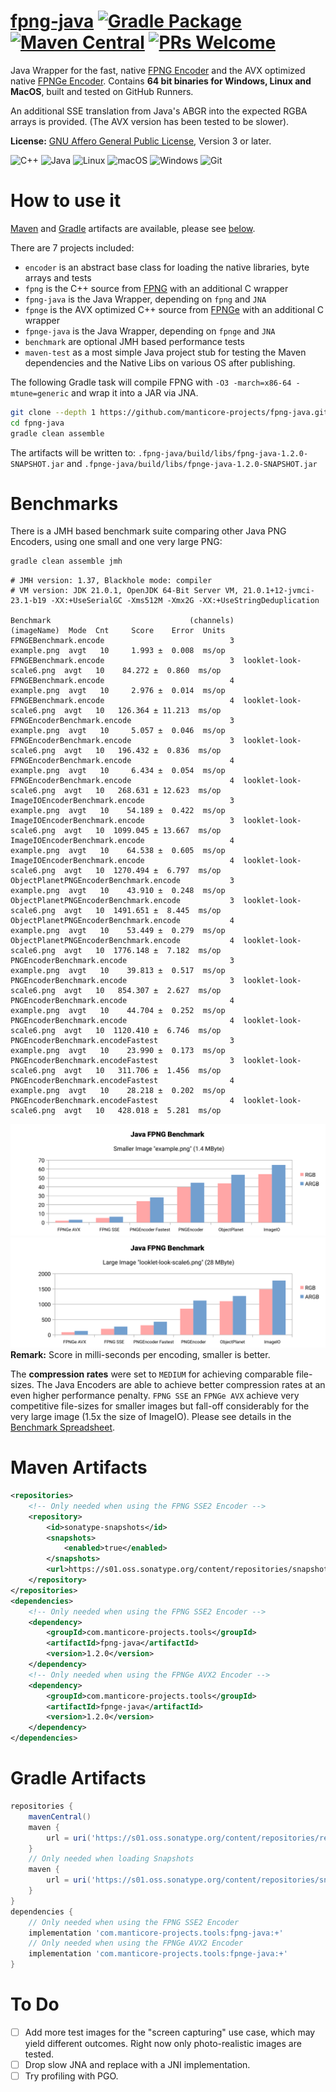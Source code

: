 # [fpng-java](http://manticore-projects.com/fpng-java) [![Gradle Package](https://github.com/manticore-projects/fpng-java/actions/workflows/gradle-publish.yml/badge.svg)](https://github.com/manticore-projects/fpng-java/actions/workflows/gradle-publish.yml)  [![Maven Central](https://maven-badges.herokuapp.com/maven-central/com.manticore-projects.tools/fpng-java/badge.svg)](http://maven-badges.herokuapp.com/maven-central/com.manticore-projects.tools/fpng-java) [![PRs Welcome](https://img.shields.io/badge/PRs-welcome-brightgreen.svg)](http://makeapullrequest.com)

Java Wrapper for the fast, native [FPNG Encoder](https://github.com/richgel999/fpng) and the AVX optimized
native [FPNGe Encoder](https://github.com/veluca93/fpnge). Contains  **64 bit binaries for Windows, Linux and
MacOS**, built and tested on GitHub Runners.

An additional SSE translation from Java's ABGR into the expected RGBA arrays is provided. (The AVX version has been tested to be slower).

**License:** [GNU Affero General Public License](https://www.gnu.org/licenses/agpl-3.0.html#license-text), Version 3 or later.

![C++](https://img.shields.io/badge/c++-%2300599C.svg?style=for-the-badge&logo=c%2B%2B&logoColor=white) ![Java](https://img.shields.io/badge/java-%23ED8B00.svg?style=for-the-badge&logo=openjdk&logoColor=white) ![Linux](https://img.shields.io/badge/Linux-FCC624?style=for-the-badge&logo=linux&logoColor=black) ![macOS](https://img.shields.io/badge/mac%20os-000000?style=for-the-badge&logo=macos&logoColor=F0F0F0) ![Windows](https://img.shields.io/badge/Windows-0078D6?style=for-the-badge&logo=windows&logoColor=white) ![Git](https://img.shields.io/badge/git-%23F05033.svg?style=for-the-badge&logo=git&logoColor=white)

# How to use it

[Maven](#maven-artifacts) and [Gradle](#gradle-artifacts) artifacts are available, please see [below](#maven-artifacts).

There are 7 projects included:

- `encoder` is an abstract base class for loading the native libraries, byte arrays and tests
- `fpng` is the C++ source from [FPNG](https://github.com/richgel999/fpng) with an additional C wrapper
- `fpng-java` is the Java Wrapper, depending on `fpng` and `JNA`
- `fpnge` is the AVX optimized C++ source from [FPNGe](https://github.com/veluca93/fpnge) with an additional C wrapper
- `fpnge-java` is the Java Wrapper, depending on `fpnge` and `JNA`
- `benchmark` are optional JMH based performance tests
- `maven-test` as a most simple Java project stub for testing the Maven dependencies and the Native Libs on various OS
  after publishing.

The following Gradle task will compile FPNG with `-O3 -march=x86-64 -mtune=generic` and wrap it into a JAR via JNA.

```bash
git clone --depth 1 https://github.com/manticore-projects/fpng-java.git
cd fpng-java
gradle clean assemble
```

The artifacts will be written to: `.fpng-java/build/libs/fpng-java-1.2.0-SNAPSHOT.jar` and `.fpnge-java/build/libs/fpnge-java-1.2.0-SNAPSHOT.jar`

# Benchmarks

There is a JMH based benchmark suite comparing other Java PNG Encoders, using one small and one very large PNG:

```bash
gradle clean assemble jmh
```

```text
# JMH version: 1.37, Blackhole mode: compiler
# VM version: JDK 21.0.1, OpenJDK 64-Bit Server VM, 21.0.1+12-jvmci-23.1-b19 -XX:+UseSerialGC -Xms512M -Xmx2G -XX:+UseStringDeduplication

Benchmark                               (channels)              (imageName)  Mode  Cnt     Score    Error  Units
FPNGEBenchmark.encode                            3              example.png  avgt   10     1.993 ±  0.008  ms/op
FPNGEBenchmark.encode                            3  looklet-look-scale6.png  avgt   10    84.272 ±  0.860  ms/op
FPNGEBenchmark.encode                            4              example.png  avgt   10     2.976 ±  0.014  ms/op
FPNGEBenchmark.encode                            4  looklet-look-scale6.png  avgt   10   126.364 ± 11.213  ms/op
FPNGEncoderBenchmark.encode                      3              example.png  avgt   10     5.057 ±  0.046  ms/op
FPNGEncoderBenchmark.encode                      3  looklet-look-scale6.png  avgt   10   196.432 ±  0.836  ms/op
FPNGEncoderBenchmark.encode                      4              example.png  avgt   10     6.434 ±  0.054  ms/op
FPNGEncoderBenchmark.encode                      4  looklet-look-scale6.png  avgt   10   268.631 ± 12.623  ms/op
ImageIOEncoderBenchmark.encode                   3              example.png  avgt   10    54.189 ±  0.422  ms/op
ImageIOEncoderBenchmark.encode                   3  looklet-look-scale6.png  avgt   10  1099.045 ± 13.667  ms/op
ImageIOEncoderBenchmark.encode                   4              example.png  avgt   10    64.538 ±  0.605  ms/op
ImageIOEncoderBenchmark.encode                   4  looklet-look-scale6.png  avgt   10  1270.494 ±  6.797  ms/op
ObjectPlanetPNGEncoderBenchmark.encode           3              example.png  avgt   10    43.910 ±  0.248  ms/op
ObjectPlanetPNGEncoderBenchmark.encode           3  looklet-look-scale6.png  avgt   10  1491.651 ±  8.445  ms/op
ObjectPlanetPNGEncoderBenchmark.encode           4              example.png  avgt   10    53.449 ±  0.279  ms/op
ObjectPlanetPNGEncoderBenchmark.encode           4  looklet-look-scale6.png  avgt   10  1776.148 ±  7.182  ms/op
PNGEncoderBenchmark.encode                       3              example.png  avgt   10    39.813 ±  0.517  ms/op
PNGEncoderBenchmark.encode                       3  looklet-look-scale6.png  avgt   10   854.307 ±  2.627  ms/op
PNGEncoderBenchmark.encode                       4              example.png  avgt   10    44.704 ±  0.252  ms/op
PNGEncoderBenchmark.encode                       4  looklet-look-scale6.png  avgt   10  1120.410 ±  6.746  ms/op
PNGEncoderBenchmark.encodeFastest                3              example.png  avgt   10    23.990 ±  0.173  ms/op
PNGEncoderBenchmark.encodeFastest                3  looklet-look-scale6.png  avgt   10   311.706 ±  1.456  ms/op
PNGEncoderBenchmark.encodeFastest                4              example.png  avgt   10    28.218 ±  0.202  ms/op
PNGEncoderBenchmark.encodeFastest                4  looklet-look-scale6.png  avgt   10   428.018 ±  5.281  ms/op
```

![Small Image Benchmark Results](src/site/sphinx/_static/benchmark_small.svg "Small Image Benchmark Results")
![Large Image Benchmark Results](src/site/sphinx/_static/benchmark_large.svg "Large Image Benchmark Results")
**Remark:** Score in milli-seconds per encoding, smaller is better.

The **compression rates** were set to `MEDIUM` for achieving comparable file-sizes. The Java Encoders are able to achieve better compression rates at an even higher performance penalty.
`FPNG SSE` an `FPNGe AVX` achieve very competitive file-sizes for smaller images but fall-off considerably for the very large image (1.5x the size of ImageIO). Please see details in the [Benchmark Spreadsheet](src/site/sphinx/_static/benchmark.ods).

# Maven Artifacts

```xml
<repositories>
    <!-- Only needed when using the FPNG SSE2 Encoder -->
    <repository>
        <id>sonatype-snapshots</id>
        <snapshots>
            <enabled>true</enabled>
        </snapshots>
        <url>https://s01.oss.sonatype.org/content/repositories/snapshots</url>
    </repository>
</repositories>
<dependencies>
    <!-- Only needed when using the FPNG SSE2 Encoder -->
    <dependency>
        <groupId>com.manticore-projects.tools</groupId>
        <artifactId>fpng-java</artifactId>
        <version>1.2.0</version>
    </dependency>
    <!-- Only needed when using the FPNGe AVX2 Encoder -->
    <dependency>
        <groupId>com.manticore-projects.tools</groupId>
        <artifactId>fpnge-java</artifactId>
        <version>1.2.0</version>
    </dependency>
</dependencies>
```

# Gradle Artifacts

```groovy
repositories {
    mavenCentral()
    maven {
        url = uri('https://s01.oss.sonatype.org/content/repositories/releases/')
    }
    // Only needed when loading Snapshots
    maven {
        url = uri('https://s01.oss.sonatype.org/content/repositories/snapshots/')
    }
}
dependencies {
    // Only needed when using the FPNG SSE2 Encoder
    implementation 'com.manticore-projects.tools:fpng-java:+'
    // Only needed when using the FPNGe AVX2 Encoder
    implementation 'com.manticore-projects.tools:fpnge-java:+'
}
```

# To Do

- [ ] Add more test images for the "screen capturing" use case, which may yield different outcomes.
  Right now only photo-realistic images are tested.
- [ ] Drop slow JNA and replace with a JNI implementation.
- [ ] Try profiling with PGO.
